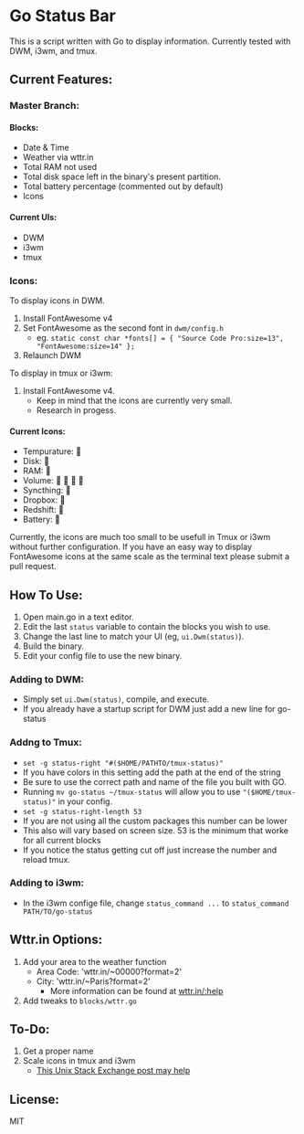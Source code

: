 # Go Status Bar
This is a script written with Go to display information.
Currently tested with DWM, i3wm, and tmux.

## Current Features:
### Master Branch:
#### Blocks:
- Date & Time
- Weather via wttr.in
- Total RAM not used
- Total disk space left in the binary's present partition.
- Total battery percentage (commented out by default)
- Icons
#### Current UIs:
- DWM
- i3wm
- tmux

### Icons:
To display icons in DWM.
1. Install FontAwesome v4
2. Set FontAwesome as the second font in `dwm/config.h`
   - eg. `static const char *fonts[] = { "Source Code Pro:size=13", "FontAwesome:size=14" };`
3. Relaunch DWM

To display in tmux or i3wm:
1. Install FontAwesome v4.
   - Keep in mind that the icons are currently very small.
   - Research in progess.

#### Current Icons:
- Tempurature: 
- Disk: 
- RAM: 
- Volume:    
- Syncthing: 
- Dropbox: 
- Redshift: 
- Battery: 

Currently, the icons are much too small to be usefull in Tmux or i3wm without further configuration.
If you have an easy way to display FontAwesome icons at the same scale as the terminal text please submit a pull request.

## How To Use:
1. Open main.go in a text editor.
2. Edit the last `status` variable to contain the blocks you wish to use.
3. Change the last line to match your UI (eg, `ui.Dwm(status)`).
4. Build the binary.
5. Edit your config file to use the new binary.

### Adding to DWM:
- Simply set `ui.Dwm(status)`, compile, and execute.
- If you already have a startup script for DWM just add a new line for go-status

### Addng to Tmux:
- `set -g status-right "#($HOME/PATHTO/tmux-status)"`
 - If you have colors in this setting add the path at the end of the string
 - Be sure to use the correct path and name of the file you built with GO.
 - Running `mv go-status ~/tmux-status` will allow you to use `"($HOME/tmux-status)"` in your config.
- `set -g status-right-length 53`
 - If you are not using all the custom packages this number can be lower
 - This also will vary based on screen size. 53 is the minimum that worke for all current blocks
 - If you notice the status getting cut off just increase the number and reload tmux.

### Adding to i3wm:
- In the i3wm confige file, change `status_command ...` to `status_command PATH/TO/go-status`

## Wttr.in Options:
1. Add your area to the weather function
   - Area Code: 'wttr.in/~00000?format=2' 
   - City: 'wttr.in/~Paris?format=2'
	 - More information can be found at [wttr.in/:help](https://wttr.in/:help)
2. Add tweaks to `blocks/wttr.go`

## To-Do:
1. Get a proper name
2. Scale icons in tmux and i3wm
   - [This Unix Stack Exchange post may help](http://unix.stackexchange.com/questions/49779/ddg#49823)

## License:
MIT
